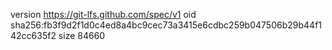 version https://git-lfs.github.com/spec/v1
oid sha256:fb3f9d2f1d0c4ed8a4bc9cec73a3415e6cdbc259b047506b29b44f142cc635f2
size 84660
